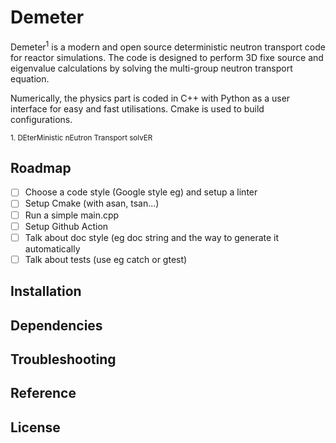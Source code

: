 # Demeter
Demeter<sup>1</sup> is a modern and open source deterministic neutron transport code for reactor simulations. The code is designed to perform 3D fixe source and eigenvalue calculations by solving the multi-group neutron transport equation.

Numerically, the physics part is coded in C++ with Python as a user interface for easy and fast utilisations. Cmake is used to build configurations. 

<sub>1. DEterMinistic nEutron Transport solvER</sub>

## Roadmap

- [ ] Choose a code style (Google style eg) and setup a linter
- [ ] Setup Cmake (with asan, tsan...)
- [ ] Run a simple main.cpp
- [ ] Setup Github Action
- [ ] Talk about doc style (eg doc string and the way to generate it automatically
- [ ] Talk about tests (use eg catch or gtest)

## Installation

## Dependencies

## Troubleshooting

## Reference

## License
